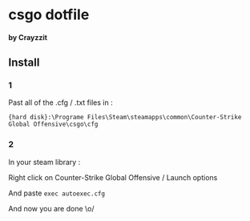 # csgo dotfile
#### by Crayzzit

## Install
### 1
Past all of the .cfg / .txt files in :

`{hard disk}:\Programe Files\Steam\steamapps\common\Counter-Strike Global Offensive\csgo\cfg`

### 2
In your steam library :

Right click on Counter-Strike Global Offensive / Launch options

And paste `exec autoexec.cfg`
 
 
And now you are done \o/

